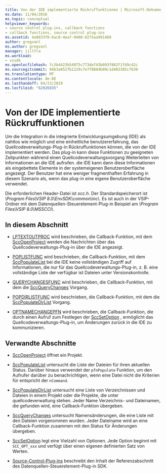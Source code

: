 ```yaml
---
title: Von der IDE implementierte Rückruffunktionen | Microsoft-Dokumentation
ms.date: 11/04/2016
ms.topic: conceptual
helpviewer_keywords:
- source control plug-ins, callback functions
- callback functions, source control plug-ins
ms.assetid: 4a8833f0-6ac0-4ea7-9400-8275aa991468
author: gregvanl
ms.author: gregvanl
manager: jillfra
ms.workload:
- vssdk
ms.openlocfilehash: fc3b4423b54975c773de743b093f882f1fd9c42c
ms.sourcegitcommit: 94b3a052fb1229c7e7f8804b09c1d403385c7630
ms.translationtype: MT
ms.contentlocale: de-DE
ms.lasthandoff: 04/23/2019
ms.locfileid: "62926935"
---
```

# <a name="callback-functions-implemented-by-the-ide"></a>Von der IDE implementierte Rückruffunktionen
Um die Integration in die integrierte Entwicklungsumgebung (IDE) als nahtlos wie möglich und eine einheitliche benutzererfahrung, das Quellcodeverwaltungs-Plug-in Rückruffunktionen können, die von der IDE implementiert werden. Das plug-in kann diese Funktionen zu geeigneten Zeitpunkten während einen Quellcodeverwaltungsvorgang Weiterleiten von Informationen an die IDE aufrufen. die IDE kann dann diese Informationen als eingebettete Elemente in der systemeigenen Benutzeroberfläche angezeigt. Der Benutzer hat eine weniger fragmenthaften Erfahrung in diesem Szenario als, wenn das plug-in eine eigene Benutzeroberfläche verwendet.

 Die erforderlichen Header-Datei ist *scc.h*. Der Standardspeicherort ist *\Program Files\VSIP 8.0\EnvSDK\common\inc\\*. Es ist auch in der VSIP-Ordner mit dem Datenquellen-Steuerelement-Plug-in Beispiel am *\Program Files\VSIP 8.0\MSSCCI\\*.

## <a name="in-this-section"></a>In diesem Abschnitt
- [LPTEXTOUTPROC](../extensibility/lptextoutproc.md) wird beschrieben, die Callback-Funktion, mit dem [SccOpenProject](../extensibility/sccopenproject-function.md) werden die Nachrichten über das Quellcodeverwaltungs-Plug-in über die IDE angezeigt.

- [POPLISTFUNC](../extensibility/poplistfunc.md) wird beschrieben, die Callback-Funktion, mit dem [SccPopulateList](../extensibility/sccpopulatelist-function.md) bei die IDE keine vollständigen Zugriff auf Informationen, die nur für das Quellcodeverwaltungs-Plug-in, z. B. eine vollständige Liste der verfügbar ist Dateien unter Versionskontrolle.

- [QUERYCHANGESFUNC](../extensibility/querychangesfunc.md) wird beschrieben, die Callback-Funktion, mit dem die [SccQueryChanges](../extensibility/sccquerychanges-function.md) Vorgang.

- [POPDIRLISTFUNC](../extensibility/popdirlistfunc.md) wird beschrieben, die Callback-Funktion, mit dem die [SccPopulateDirList](../extensibility/sccpopulatedirlist-function.md) Vorgang.

- [OPTNAMECHANGEPFN](../extensibility/optnamechangepfn.md) wird beschrieben, die Callback-Funktion, die durch einen Aufruf zum Festlegen der [SccSetOption](../extensibility/sccsetoption-function.md) , ermöglicht das Quellcodeverwaltungs-Plug-in, um Änderungen zurück in die IDE zu kommunizieren.

## <a name="related-sections"></a>Verwandte Abschnitte
- [SccOpenProject](../extensibility/sccopenproject-function.md) öffnet ein Projekt.

- [SccPopulateList](../extensibility/sccpopulatelist-function.md) untersucht die Liste der Dateien für ihren aktuellen Status. Darüber hinaus verwendet der `pfnPopulate` Funktion, um den Aufrufer darüber zu benachrichtigen, wenn eine Datei nicht die Kriterien für entspricht der `nCommand`.

- [SccPopulateDirList](../extensibility/sccpopulatedirlist-function.md) untersucht eine Liste von Verzeichnissen und Dateien in einem Projekt oder die Projekte, die unter quellcodeverwaltung stehen. Jeder Name Verzeichnis- und Dateinamen, die gefunden wird, eine Callback-Funktion übergeben.

- [SccQueryChanges](../extensibility/sccquerychanges-function.md) untersucht Namensänderungen, die eine Liste mit den Dateien vorgenommen wurden. Jeder Dateiname wird an eine Callback-Funktion zusammen mit den Status für Änderungen übergeben.

- [SccSetOption](../extensibility/sccsetoption-function.md) legt eine Vielzahl von Optionen. Jede Option beginnt mit `SCC_OPT_xxx` und verfügt über einen eigenen definierten Satz von Werten.

- [Source-Control-Plug-ins](../extensibility/source-control-plug-ins.md) beschreibt den Inhalt der Referenzabschnitt des Datenquellen-Steuerelement-Plug-in SDK.